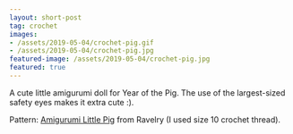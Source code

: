 ```yaml
---
layout: short-post
tag: crochet
images: 
- /assets/2019-05-04/crochet-pig.gif
- /assets/2019-05-04/crochet-pig.jpg
featured-image: /assets/2019-05-04/crochet-pig.jpg
featured: true
---
```

A cute little amigurumi doll for Year of the Pig<!--more-->. The use of the largest-sized safety eyes makes it extra cute :).


Pattern: [ Amigurumi Little Pig](https://www.ravelry.com/patterns/library/amigurumi-little-pig-3) from Ravelry (I used size 10 crochet thread).